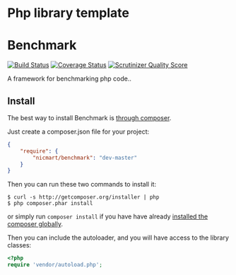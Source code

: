 # Php library template
# Benchmark
[![Build Status](https://travis-ci.org/nicmart/Benchmark.png?branch=master)](https://travis-ci.org/nicmart/Benchmark)
[![Coverage Status](https://coveralls.io/repos/nicmart/Benchmark/badge.png?branch=master)](https://coveralls.io/r/nicmart/Benchmark?branch=master)
[![Scrutinizer Quality Score](https://scrutinizer-ci.com/g/nicmart/Benchmark/badges/quality-score.png?s=e06818508807c109a8c9354a73fc1a5227426c09)](https://scrutinizer-ci.com/g/nicmart/StringTemplate/)

A framework for benchmarking php code..

## Install

The best way to install Benchmark is [through composer](http://getcomposer.org).

Just create a composer.json file for your project:

```JSON
{
    "require": {
        "nicmart/benchmark": "dev-master"
    }
}
```

Then you can run these two commands to install it:

    $ curl -s http://getcomposer.org/installer | php
    $ php composer.phar install

or simply run `composer install` if you have have already [installed the composer globally](http://getcomposer.org/doc/00-intro.md#globally).

Then you can include the autoloader, and you will have access to the library classes:

```php
<?php
require 'vendor/autoload.php';
```